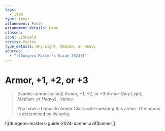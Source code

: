 ```yaml
---
tags:
  - Item
type: Armor
attunement: False
attunement_details: None
classes:
icon: LiShield
rarity: Varies
type_details: Any Light, Medium, or Heavy
sources: 
  - "[[Dungeon Master's Guide 2024]]"
---
```

# Armor, +1, +2, or +3
>[!varies-armor-callout] Armor, +1, +2, or +3
>_Armor (Any Light, Medium, or Heavy) , Varies_
>
>You have a bonus to Armor Class while wearing this armor. The bonus is determined by its rarity.
>


![[dungeon-masters-guide-2024-banner.avif|banner]]